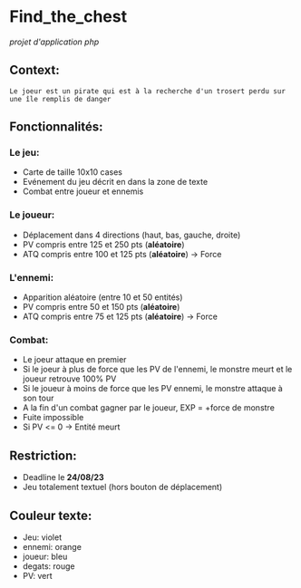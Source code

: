 # Find_the_chest
*projet d'application php*

## Context:
    Le joeur est un pirate qui est à la recherche d'un trosert perdu sur une île remplis de danger

## Fonctionnalités:
### Le jeu:
- Carte de taille 10x10 cases
- Evénement du jeu décrit en dans la zone de texte
- Combat entre joueur et ennemis

### Le joueur:
- Déplacement dans 4 directions (haut, bas, gauche, droite)
- PV compris entre 125 et 250 pts (**aléatoire**)
- ATQ compris entre 100 et 125 pts (**aléatoire**) -> Force

### L'ennemi:
- Apparition aléatoire (entre 10 et 50 entités)
- PV compris entre 50 et 150 pts (**aléatoire**)
- ATQ compris entre 75 et 125 pts (**aléatoire**) -> Force

### Combat:
- Le joeur attaque en premier
- Si le joeur à plus de force que les PV de l'ennemi, le monstre meurt et le joueur retrouve 100% PV
- Si le joueur à moins de force que les PV ennemi, le monstre attaque à son tour
- A la fin d'un combat gagner par le joueur, EXP = +force de monstre
- Fuite impossible
- Si PV <= 0 -> Entité meurt

## Restriction:
- Deadline le **24/08/23**
- Jeu totalement textuel (hors bouton de déplacement)

## Couleur texte:
- Jeu: violet
- ennemi: orange
- joueur: bleu
- degats: rouge
- PV: vert
